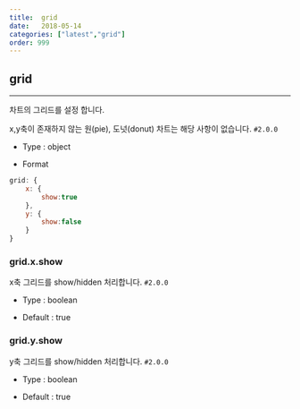 ```yaml
---
title:  grid
date:   2018-05-14
categories: ["latest","grid"]
order: 999
---
```


## grid
---

차트의 그리드를 설정 합니다.

x,y축이 존재하지 않는 원(pie), 도넛(donut) 차트는 해당 사항이 없습니다. `#2.0.0`

* Type : object

* Format
```javascript
grid: {
	x: { 
		show:true
	},
	y: { 
		show:false
	}
}
```


### grid.x.show

x축 그리드를 show/hidden 처리합니다. `#2.0.0`

* Type : boolean

* Default : true

### grid.y.show

y축 그리드를 show/hidden 처리합니다. `#2.0.0`

* Type : boolean

* Default : true
